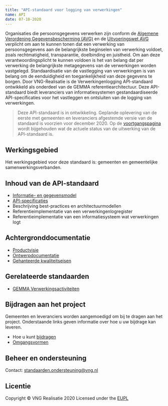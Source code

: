 ```yaml
---
title: "API-standaard voor logging van verwerkingen"
name: API
date: 07-10-2020
---
```


Organisaties die persoonsgegevens verwerken zijn conform de [Algemene Verordening Gegevensbescherming (AVG)](https://autoriteitpersoonsgegevens.nl/nl/over-privacy/wetten/algemene-verordening-gegevensbescherming-avg) en de [Uitvoeringswet AVG](https://wetten.overheid.nl/BWBR0040940/2019-02-19) verplicht om aan te kunnen tonen dat een verwerking van persoonsgegevens aan de belangrijkste beginselen van verwerking voldoet, zoals rechtmatigheid, transparantie, doelbinding en juistheid. Om aan deze verantwoordingsplicht te kunnen voldoen is het van belang dat per verwerking de belangrijkste metagegevens van de verwerkingen worden vastgelegd. Standaardisatie van de vastlegging van verwerkingen is van belang om de eenduidigheid en toegankelijkheid van deze gegevens te borgen. Door VNG-Realisatie is de Verwerkingenlogging API-standaard ontwikkeld als onderdeel van de GEMMA referentiearchitectuur. Deze API-standaard biedt leveranciers van informatiesystemen gestandaardiseerde API-specificaties voor het vastleggen en ontsluiten van de logging van verwerkingen.

>Deze API-standaard is in ontwikkeling. Geplande oplevering van de eerste met gemeenten en leveranciers afgestemde versie van de standaard is voorzien voor december 2020. Op de [voortgangspagina](./_content/achtergronddocumentatie/voortgang.md) wordt bijgehouden wat de actuele status van de uitwerking van de API-standaard is.

## Werkingsgebied 
Het werkingsgebied voor deze standaard is: gemeenten en gemeentelijke samenwerkingsverbanden.

## Inhoud van de API-standaard
- [Informatie- en gegevensmodel](./_content/gegevensmodel/index.md)
- [API-specificaties](./_content/api/index.md)
- Beschrijving best-practices en architectuurmodellen
- Referentieimplementatie van een verwerkingenlogregister
- Referentieimplementatie van een informatiesysteem wat verwerkingen logt

## Achtergronddocumentatie
- [Productvisie](./_content/productvisie/index.md)
- [Ontwerpdocumentatie](./_content/achtergronddocumentatie/ontwerp.md)
- [Gehanteerde kwaliteitseisen](./_content/achtergronddocumentatie/definition_of_done.md)

## Gerelateerde standaarden
* [GEMMA Verwerkingsactiviteiten](https://github.com/VNG-Realisatie/gemma-verwerkingsactiviteiten)

## Bijdragen aan het project
Gemeenten en leveranciers worden aangemoedigd om bij te dragen aan het project. Onderstaande links geven informatie over hoe u uw bijdrage kan leveren.
- Hoe u kunt [bijdragen](https://github.com/VNG-Realisatie/Tutorial/blob/master/CONTRIBUTING.md)
- [Omgangsvormen](https://github.com/VNG-Realisatie/Tutorial/blob/master/CODE_OF_CONDUCT.md)

## Beheer en ondersteuning
Contact: standaarden.ondersteuning@vng.nl

## Licentie
Copyright &copy; VNG Realisatie 2020
Licensed under the [EUPL](https://github.com/VNG-Realisatie/gemma-verwerkingenlogging/blob/master/LICENCE.md)
